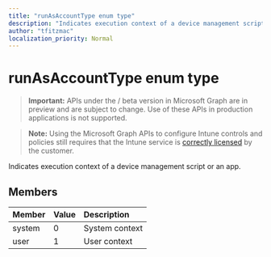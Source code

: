 ```yaml
---
title: "runAsAccountType enum type"
description: "Indicates execution context of a device management script or an app."
author: "tfitzmac"
localization_priority: Normal
---
```


# runAsAccountType enum type

> **Important:** APIs under the / beta version in Microsoft Graph are in preview and are subject to change. Use of these APIs in production applications is not supported.

> **Note:** Using the Microsoft Graph APIs to configure Intune controls and policies still requires that the Intune service is [correctly licensed](https://go.microsoft.com/fwlink/?linkid=839381) by the customer.

Indicates execution context of a device management script or an app.
## Members
|Member|Value|Description|
|:---|:---|:---|
|system|0|System context|
|user|1|User context|





